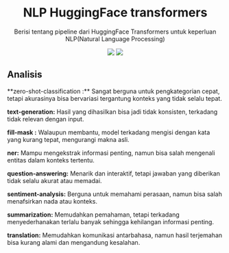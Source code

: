 <h1 align="center"> NLP HuggingFace transformers </h1>
<p align="center"> Berisi tentang pipeline dari HuggingFace Transformers untuk keperluan NLP(Natural Language Processing)</p>

<div align="center">

<img src="https://img.shields.io/badge/Python-FFD43B?style=for-the-badge&logo=python&logoColor=blue">
<img src="https://img.shields.io/badge/jupyter-%23FA0F00.svg?style=for-the-badge&logo=jupyter&logoColor=white">

</div>

<h2>Analisis</h2>
**zero-shot-classification :** Sangat berguna untuk pengkategorian cepat, tetapi akurasinya bisa bervariasi tergantung konteks yang tidak selalu tepat.

**text-generation:** Hasil yang dihasilkan bisa jadi tidak konsisten, terkadang tidak relevan dengan input.

**fill-mask :** Walaupun membantu, model terkadang mengisi dengan kata yang kurang tepat, mengurangi makna asli.

**ner:** Mampu mengekstrak informasi penting, namun bisa salah mengenali entitas dalam konteks tertentu.

**question-answering:** Menarik dan interaktif, tetapi jawaban yang diberikan tidak selalu akurat atau memadai.

**sentiment-analysis:** Berguna untuk memahami perasaan, namun bisa salah menafsirkan nada atau konteks.

**summarization:** Memudahkan pemahaman, tetapi terkadang menyederhanakan terlalu banyak sehingga kehilangan informasi penting.

**translation:** Memudahkan komunikasi antarbahasa, namun hasil terjemahan bisa kurang alami dan mengandung kesalahan.